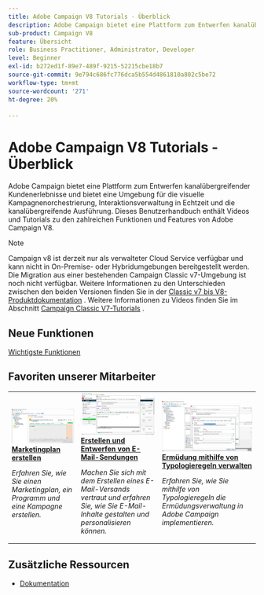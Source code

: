 ```yaml
---
title: Adobe Campaign V8 Tutorials - Überblick
description: Adobe Campaign bietet eine Plattform zum Entwerfen kanalübergreifender Kundenerlebnisse und bietet eine Umgebung für die visuelle Kampagnenorchestrierung, Interaktionsverwaltung in Echtzeit und die kanalübergreifende Ausführung. Dieses Benutzerhandbuch enthält Videos und Tutorials zu den zahlreichen Funktionen von Adobe Campaign Standard.
sub-product: Campaign V8
feature: Übersicht
role: Business Practitioner, Administrator, Developer
level: Beginner
exl-id: b272ed1f-89e7-489f-9215-52215cbe18b7
source-git-commit: 9e794c686fc776dca5b554d4861810a802c5be72
workflow-type: tm+mt
source-wordcount: '271'
ht-degree: 20%

---
```


# Adobe Campaign V8 Tutorials - Überblick

Adobe Campaign bietet eine Plattform zum Entwerfen kanalübergreifender Kundenerlebnisse und bietet eine Umgebung für die visuelle Kampagnenorchestrierung, Interaktionsverwaltung in Echtzeit und die kanalübergreifende Ausführung. Dieses Benutzerhandbuch enthält Videos und Tutorials zu den zahlreichen Funktionen und Features von Adobe Campaign V8.

>[!NOTE]
> Campaign v8 ist derzeit nur als verwalteter Cloud Service verfügbar und kann nicht in On-Premise- oder Hybridumgebungen bereitgestellt werden. Die Migration aus einer bestehenden Campaign Classic v7-Umgebung ist noch nicht verfügbar.
>Weitere Informationen zu den Unterschieden zwischen den beiden Versionen finden Sie in der [Classic v7 bis V8-Produktdokumentation](https://experienceleague.adobe.com/docs/campaign/campaign-v8/start/capability-matrix.html) . Weitere Informationen zu Videos finden Sie im Abschnitt [Campaign Classic V7-Tutorials](https://experienceleague.adobe.com/docs/campaign-classic-learn/tutorials/overview.html?lang=de) .

## Neue Funktionen

[Wichtigste Funktionen](https://experienceleague.adobe.com/docs/campaign/campaign-v8/start/whats-new.html)

## Favoriten unserer Mitarbeiter

<table>
<tr>
  <td>
    <a href="./getting-started/create-a-marketing-plan-programs-and-campaigns.md">
      <img alt="Marketingplan, Programm und Kampagnen erstellen (Video)" src="./assets/333810.jpg"/>
    </a>
    <div>
      <a href="./getting-started/create-a-marketing-plan-programs-and-campaigns.md">
    <strong>Marketingplan erstellen</strong>
    </a>
    </div>
    <p>
    <em>Erfahren Sie, wie Sie einen Marketingplan, ein Programm und eine Kampagne erstellen.</em>
    <p>
  </td>
   <td>
    <a href="./content-creation/create-and-design-email-deliveries.md">
      <img alt="E-Mail-Sendungen erstellen und entwerfen (Video)" src="./assets/333476.jpg" />
    </a>
    <div>
      <a href="../content-creation/create-and-design-email-deliveries.md">
    <strong>Erstellen und Entwerfen von E-Mail-Sendungen</strong>
    </a>
    </div> 
    <p>
    <em>Machen Sie sich mit dem Erstellen eines E-Mail-Versands vertraut und erfahren Sie, wie Sie E-Mail-Inhalte gestalten und personalisieren können.
</em>
    <p>
  </td>
  <td>
    <a href="./send-messages/fatigue-management/typology-rules-for-fatigue-management.md">
      <img alt="Ermüdung mithilfe von Typologieregeln verwalten (Video)" src="./assets/333787.jpg" />
    </a>
    <div>
      <a href="./send-messages/fatigue-management/typology-rules-for-fatigue-management.m">
    <strong>Ermüdung mithilfe von Typologieregeln verwalten</strong>
    </a>
    </div>
    <p>
    <em>Erfahren Sie, wie Sie mithilfe von Typologieregeln die Ermüdungsverwaltung in Adobe Campaign implementieren.  </em>
    <p>
  </td>
</tr>
</table>

## Zusätzliche Ressourcen

* [Dokumentation](https://experienceleague.adobe.com/docs/campaign-v8.html)
